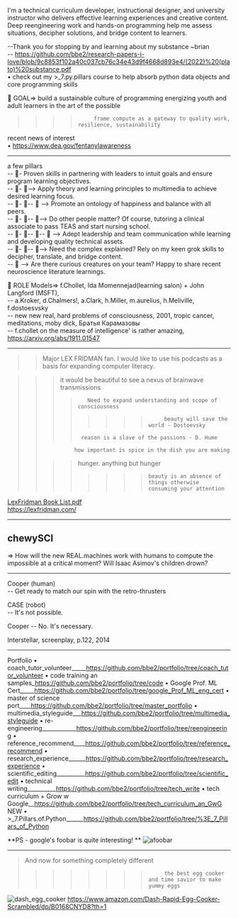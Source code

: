 I'm a technical curriculum developer, instructional designer, and university instructor who delivers effective learning experiences and creative content. Deep reengineering work and hands-on programming help me assess situations, decipher solutions, and bridge content to learners.  

--Thank you for stopping by and learning about my substance ~brian  
-- https://github.com/bbe2/research-papers-i-love/blob/9c8853f102a40c037cb76c34e43d9f4668d893e4/(2022)%20(plato)%20substance.pdf   
• check out my >_7.py.pillars course to help absorb python data objects and core programming skills  

👋  GOAL=> build a sustainable culture of programming energizing youth and adult learners in the art of the possible  
 >>>>          frame compute as a gateway to quality work, resilience, sustainability  

recent news of interest  
• https://www.dea.gov/fentanylawareness  

----------

a few pillars  
-- 👀-  Proven skills in partnering with leaders to intuit goals and ensure program learning objectives.   
-- 👀- 👀-->  Apply theory and learning principles to multimedia to achieve desired learning focus.   
-- 👀- 👀-- 👀 --> Promote an ontology of happiness and balance with all peers.  
-- 👀- 👀-- 👀-->  Do other people matter? Of course, tutoring a clinical associate to pass TEAS and start nursing school.  
-- 👀- 👀-- 👀-- 👀 --> Adept leadership and team communication while learning and developing quality technical assets.   
-- 👀- 👀-- 👀--> Need the complex explained? Rely on my keen grok skills to decipher, translate, and bridge content.   
-- 👀 --> Are there curious creatures on your team? Happy to share recent neuroscience literature learnings.  

👋  ROLE Models=> f.Chollet, Ida Momennejad(learning salon) + John Langford (MSFT),  
-- a.Kroker, d.Chalmers!, a.Clark, h.Miller, m.aurelius, h.Meliville, f.dostoesvsky  
-- new new real, hard problems of consciousness, 2001, tropic cancer, meditations, moby dick, Братья Карамазовы  
-- f.chollet on the measure of intelligence' is rather amazing, https://arxiv.org/abs/1911.01547  

---------

> >Major LEX FRIDMAN fan. I would like to use his podcasts as a basis for expanding computer literacy.

>>>it would be beautiful to see a nexus of brainwave transmissions  
>>>>        Need to expand understanding and scope of consciousness   
>>>> >>>>          beauty will save the world - Dostoevsky   
>>>>      reason is a slave of the passions - D. Hume  
>>               how important is spice in the dish you are making  
>>>>  hunger. anything but hunger  
>>>> >>>>     beauty is an absence of things otherwise consuming your attention  
[LexFridman Book List.pdf](https://github.com/bbe2/bbz-overview/files/10171801/LexFridman.Book.List.pdf)  
https://lexfridman.com/    

-----------

## chewySCI
=> How will the new REAL.machines work with humans to compute the impossible at a critical moment?
Will Isaac Asimov's children drown?  

----------

Cooper (human)  
-- Get ready to match our spin with the retro-thrusters  

CASE (robot)  
-- It's not possible.  

Cooper 
-- No. It's necessary.  

Interstellar, screenplay, p.122, 2014  

----------------
Portfolio
• coach_tutor_volunteer_____https://github.com/bbe2/portfolio/tree/coach_tutor_volunteer
• code training an samples_https://github.com/bbe2/portfolio/tree/code
• Google Prof. ML Cert_____https://github.com/bbe2/portfolio/tree/google_Prof_ML_eng_cert
• master of science port____https://github.com/bbe2/portfolio/tree/master_portfolio
• multimedia_styleguide___https://github.com/bbe2/portfolio/tree/multimedia_styleguide
• re-engineering____________https://github.com/bbe2/portfolio/tree/reengineering
• reference_recommend____https://github.com/bbe2/portfolio/tree/reference_recommend
• research_experience______https://github.com/bbe2/portfolio/tree/research_experience
• scientific_editing__________https://github.com/bbe2/portfolio/tree/scientific_edit
• technical writing__________https://github.com/bbe2/portfolio/tree/tech_write
• tech curriculum + Grow w Google__https://github.com/bbe2/portfolio/tree/tech_curriculum_an_GwG
NEW
• >_7.Pillars.of.Python______https://github.com/bbe2/portfolio/tree/%3E_7_Pillars_of_Python

**PS - google's foobar is quite interesting! **
![afoobar](https://user-images.githubusercontent.com/59778456/199842499-10046164-b7e6-4990-b9f3-da9e5069536d.JPG)

--------------------
> And now for something completely different
>>>> >>>>          the best egg cooker and time savior to make yummy eggs
![dash_egg_cooker](https://user-images.githubusercontent.com/59778456/209671931-932ecdc1-5d08-477f-a009-8542de48affa.JPG)
https://www.amazon.com/Dash-Rapid-Egg-Cooker-Scrambled/dp/B0168CNYD8?th=1
